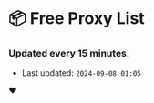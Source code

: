 # :package: Free Proxy List
### Updated every 15 minutes.

- Last updated: `2024-09-08 01:05`

:heart:
